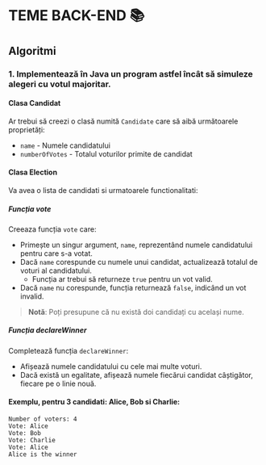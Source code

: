 # TEME BACK-END 📚

## Algoritmi 

### 1. Implementează în Java un program astfel încât să simuleze alegeri cu votul majoritar.
#### Clasa Candidat
Ar trebui să creezi o clasă numită `Candidate` care să aibă următoarele proprietăți:
* `name` - Numele candidatului
* `numberOfVotes` - Totalul voturilor primite de candidat

#### Clasa Election
Va avea o lista de candidati si urmatoarele functionalitati:

##### Funcția vote
Creeaza funcția `vote` care:
* Primește un singur argument, `name`, reprezentând numele candidatului pentru care s-a votat.
* Dacă `name` corespunde cu numele unui candidat, actualizează totalul de voturi al candidatului.
  * Funcția ar trebui să returneze `true` pentru un vot valid.
* Dacă `name` nu corespunde, funcția returnează `false`, indicând un vot invalid.

> **Notă**: Poți presupune că nu există doi candidați cu același nume.

##### Funcția declareWinner
Completează funcția `declareWinner`:
* Afișează numele candidatului cu cele mai multe voturi.
* Dacă există un egalitate, afișează numele fiecărui candidat câștigător, fiecare pe o linie nouă.

#### Exemplu, pentru 3 candidati: Alice, Bob si Charlie:
```
Number of voters: 4
Vote: Alice
Vote: Bob
Vote: Charlie
Vote: Alice
Alice is the winner
```







